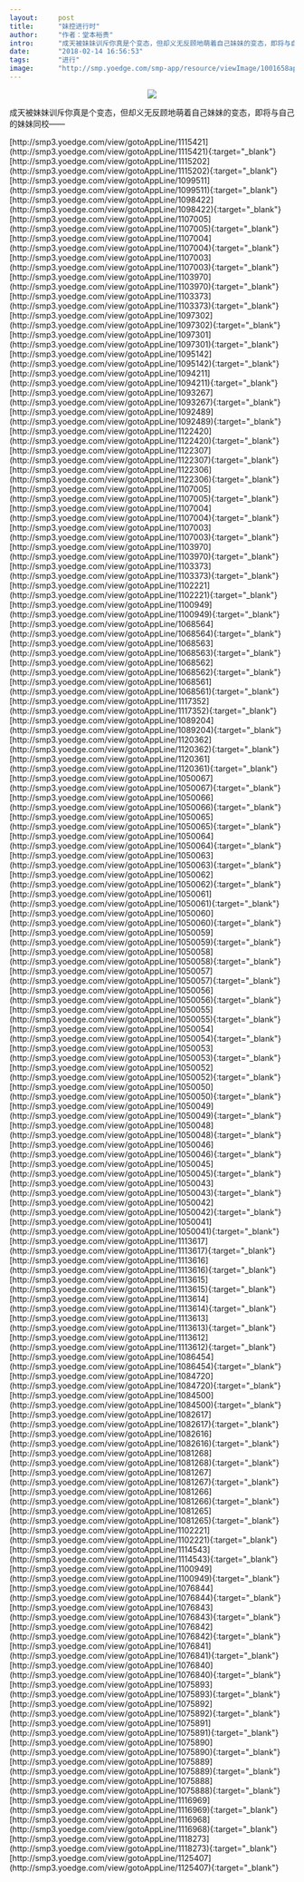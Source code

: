 ```yaml
---
layout:     post
title:      "妹控进行时"
author:     "作者：堂本裕贵"
intro:      "成天被妹妹训斥你真是个变态，但却义无反顾地萌着自己妹妹的变态，即将与自己的妹妹同校——"
date:       "2018-02-14 16:56:53"
tags:       "进行"
image:      "http://smp.yoedge.com/smp-app/resource/viewImage/1001658appline.png"
---
```

<div style="text-align: center">
<p><img src="http://smp.yoedge.com/smp-app/resource/viewImage/1001658appline.png"/></p>
</div>
<p class="post-meta">
<span>成天被妹妹训斥你真是个变态，但却义无反顾地萌着自己妹妹的变态，即将与自己的妹妹同校——</span>
</p>
[http://smp3.yoedge.com/view/gotoAppLine/1115421](http://smp3.yoedge.com/view/gotoAppLine/1115421){:target="_blank"}
[http://smp3.yoedge.com/view/gotoAppLine/1115202](http://smp3.yoedge.com/view/gotoAppLine/1115202){:target="_blank"}
[http://smp3.yoedge.com/view/gotoAppLine/1099511](http://smp3.yoedge.com/view/gotoAppLine/1099511){:target="_blank"}
[http://smp3.yoedge.com/view/gotoAppLine/1098422](http://smp3.yoedge.com/view/gotoAppLine/1098422){:target="_blank"}
[http://smp3.yoedge.com/view/gotoAppLine/1107005](http://smp3.yoedge.com/view/gotoAppLine/1107005){:target="_blank"}
[http://smp3.yoedge.com/view/gotoAppLine/1107004](http://smp3.yoedge.com/view/gotoAppLine/1107004){:target="_blank"}
[http://smp3.yoedge.com/view/gotoAppLine/1107003](http://smp3.yoedge.com/view/gotoAppLine/1107003){:target="_blank"}
[http://smp3.yoedge.com/view/gotoAppLine/1103970](http://smp3.yoedge.com/view/gotoAppLine/1103970){:target="_blank"}
[http://smp3.yoedge.com/view/gotoAppLine/1103373](http://smp3.yoedge.com/view/gotoAppLine/1103373){:target="_blank"}
[http://smp3.yoedge.com/view/gotoAppLine/1097302](http://smp3.yoedge.com/view/gotoAppLine/1097302){:target="_blank"}
[http://smp3.yoedge.com/view/gotoAppLine/1097301](http://smp3.yoedge.com/view/gotoAppLine/1097301){:target="_blank"}
[http://smp3.yoedge.com/view/gotoAppLine/1095142](http://smp3.yoedge.com/view/gotoAppLine/1095142){:target="_blank"}
[http://smp3.yoedge.com/view/gotoAppLine/1094211](http://smp3.yoedge.com/view/gotoAppLine/1094211){:target="_blank"}
[http://smp3.yoedge.com/view/gotoAppLine/1093267](http://smp3.yoedge.com/view/gotoAppLine/1093267){:target="_blank"}
[http://smp3.yoedge.com/view/gotoAppLine/1092489](http://smp3.yoedge.com/view/gotoAppLine/1092489){:target="_blank"}
[http://smp3.yoedge.com/view/gotoAppLine/1122420](http://smp3.yoedge.com/view/gotoAppLine/1122420){:target="_blank"}
[http://smp3.yoedge.com/view/gotoAppLine/1122307](http://smp3.yoedge.com/view/gotoAppLine/1122307){:target="_blank"}
[http://smp3.yoedge.com/view/gotoAppLine/1122306](http://smp3.yoedge.com/view/gotoAppLine/1122306){:target="_blank"}
[http://smp3.yoedge.com/view/gotoAppLine/1107005](http://smp3.yoedge.com/view/gotoAppLine/1107005){:target="_blank"}
[http://smp3.yoedge.com/view/gotoAppLine/1107004](http://smp3.yoedge.com/view/gotoAppLine/1107004){:target="_blank"}
[http://smp3.yoedge.com/view/gotoAppLine/1107003](http://smp3.yoedge.com/view/gotoAppLine/1107003){:target="_blank"}
[http://smp3.yoedge.com/view/gotoAppLine/1103970](http://smp3.yoedge.com/view/gotoAppLine/1103970){:target="_blank"}
[http://smp3.yoedge.com/view/gotoAppLine/1103373](http://smp3.yoedge.com/view/gotoAppLine/1103373){:target="_blank"}
[http://smp3.yoedge.com/view/gotoAppLine/1102221](http://smp3.yoedge.com/view/gotoAppLine/1102221){:target="_blank"}
[http://smp3.yoedge.com/view/gotoAppLine/1100949](http://smp3.yoedge.com/view/gotoAppLine/1100949){:target="_blank"}
[http://smp3.yoedge.com/view/gotoAppLine/1068564](http://smp3.yoedge.com/view/gotoAppLine/1068564){:target="_blank"}
[http://smp3.yoedge.com/view/gotoAppLine/1068563](http://smp3.yoedge.com/view/gotoAppLine/1068563){:target="_blank"}
[http://smp3.yoedge.com/view/gotoAppLine/1068562](http://smp3.yoedge.com/view/gotoAppLine/1068562){:target="_blank"}
[http://smp3.yoedge.com/view/gotoAppLine/1068561](http://smp3.yoedge.com/view/gotoAppLine/1068561){:target="_blank"}
[http://smp3.yoedge.com/view/gotoAppLine/1117352](http://smp3.yoedge.com/view/gotoAppLine/1117352){:target="_blank"}
[http://smp3.yoedge.com/view/gotoAppLine/1089204](http://smp3.yoedge.com/view/gotoAppLine/1089204){:target="_blank"}
[http://smp3.yoedge.com/view/gotoAppLine/1120362](http://smp3.yoedge.com/view/gotoAppLine/1120362){:target="_blank"}
[http://smp3.yoedge.com/view/gotoAppLine/1120361](http://smp3.yoedge.com/view/gotoAppLine/1120361){:target="_blank"}
[http://smp3.yoedge.com/view/gotoAppLine/1050067](http://smp3.yoedge.com/view/gotoAppLine/1050067){:target="_blank"}
[http://smp3.yoedge.com/view/gotoAppLine/1050066](http://smp3.yoedge.com/view/gotoAppLine/1050066){:target="_blank"}
[http://smp3.yoedge.com/view/gotoAppLine/1050065](http://smp3.yoedge.com/view/gotoAppLine/1050065){:target="_blank"}
[http://smp3.yoedge.com/view/gotoAppLine/1050064](http://smp3.yoedge.com/view/gotoAppLine/1050064){:target="_blank"}
[http://smp3.yoedge.com/view/gotoAppLine/1050063](http://smp3.yoedge.com/view/gotoAppLine/1050063){:target="_blank"}
[http://smp3.yoedge.com/view/gotoAppLine/1050062](http://smp3.yoedge.com/view/gotoAppLine/1050062){:target="_blank"}
[http://smp3.yoedge.com/view/gotoAppLine/1050061](http://smp3.yoedge.com/view/gotoAppLine/1050061){:target="_blank"}
[http://smp3.yoedge.com/view/gotoAppLine/1050060](http://smp3.yoedge.com/view/gotoAppLine/1050060){:target="_blank"}
[http://smp3.yoedge.com/view/gotoAppLine/1050059](http://smp3.yoedge.com/view/gotoAppLine/1050059){:target="_blank"}
[http://smp3.yoedge.com/view/gotoAppLine/1050058](http://smp3.yoedge.com/view/gotoAppLine/1050058){:target="_blank"}
[http://smp3.yoedge.com/view/gotoAppLine/1050057](http://smp3.yoedge.com/view/gotoAppLine/1050057){:target="_blank"}
[http://smp3.yoedge.com/view/gotoAppLine/1050056](http://smp3.yoedge.com/view/gotoAppLine/1050056){:target="_blank"}
[http://smp3.yoedge.com/view/gotoAppLine/1050055](http://smp3.yoedge.com/view/gotoAppLine/1050055){:target="_blank"}
[http://smp3.yoedge.com/view/gotoAppLine/1050054](http://smp3.yoedge.com/view/gotoAppLine/1050054){:target="_blank"}
[http://smp3.yoedge.com/view/gotoAppLine/1050053](http://smp3.yoedge.com/view/gotoAppLine/1050053){:target="_blank"}
[http://smp3.yoedge.com/view/gotoAppLine/1050052](http://smp3.yoedge.com/view/gotoAppLine/1050052){:target="_blank"}
[http://smp3.yoedge.com/view/gotoAppLine/1050050](http://smp3.yoedge.com/view/gotoAppLine/1050050){:target="_blank"}
[http://smp3.yoedge.com/view/gotoAppLine/1050049](http://smp3.yoedge.com/view/gotoAppLine/1050049){:target="_blank"}
[http://smp3.yoedge.com/view/gotoAppLine/1050048](http://smp3.yoedge.com/view/gotoAppLine/1050048){:target="_blank"}
[http://smp3.yoedge.com/view/gotoAppLine/1050046](http://smp3.yoedge.com/view/gotoAppLine/1050046){:target="_blank"}
[http://smp3.yoedge.com/view/gotoAppLine/1050045](http://smp3.yoedge.com/view/gotoAppLine/1050045){:target="_blank"}
[http://smp3.yoedge.com/view/gotoAppLine/1050043](http://smp3.yoedge.com/view/gotoAppLine/1050043){:target="_blank"}
[http://smp3.yoedge.com/view/gotoAppLine/1050042](http://smp3.yoedge.com/view/gotoAppLine/1050042){:target="_blank"}
[http://smp3.yoedge.com/view/gotoAppLine/1050041](http://smp3.yoedge.com/view/gotoAppLine/1050041){:target="_blank"}
[http://smp3.yoedge.com/view/gotoAppLine/1113617](http://smp3.yoedge.com/view/gotoAppLine/1113617){:target="_blank"}
[http://smp3.yoedge.com/view/gotoAppLine/1113616](http://smp3.yoedge.com/view/gotoAppLine/1113616){:target="_blank"}
[http://smp3.yoedge.com/view/gotoAppLine/1113615](http://smp3.yoedge.com/view/gotoAppLine/1113615){:target="_blank"}
[http://smp3.yoedge.com/view/gotoAppLine/1113614](http://smp3.yoedge.com/view/gotoAppLine/1113614){:target="_blank"}
[http://smp3.yoedge.com/view/gotoAppLine/1113613](http://smp3.yoedge.com/view/gotoAppLine/1113613){:target="_blank"}
[http://smp3.yoedge.com/view/gotoAppLine/1113612](http://smp3.yoedge.com/view/gotoAppLine/1113612){:target="_blank"}
[http://smp3.yoedge.com/view/gotoAppLine/1086454](http://smp3.yoedge.com/view/gotoAppLine/1086454){:target="_blank"}
[http://smp3.yoedge.com/view/gotoAppLine/1084720](http://smp3.yoedge.com/view/gotoAppLine/1084720){:target="_blank"}
[http://smp3.yoedge.com/view/gotoAppLine/1084500](http://smp3.yoedge.com/view/gotoAppLine/1084500){:target="_blank"}
[http://smp3.yoedge.com/view/gotoAppLine/1082617](http://smp3.yoedge.com/view/gotoAppLine/1082617){:target="_blank"}
[http://smp3.yoedge.com/view/gotoAppLine/1082616](http://smp3.yoedge.com/view/gotoAppLine/1082616){:target="_blank"}
[http://smp3.yoedge.com/view/gotoAppLine/1081268](http://smp3.yoedge.com/view/gotoAppLine/1081268){:target="_blank"}
[http://smp3.yoedge.com/view/gotoAppLine/1081267](http://smp3.yoedge.com/view/gotoAppLine/1081267){:target="_blank"}
[http://smp3.yoedge.com/view/gotoAppLine/1081266](http://smp3.yoedge.com/view/gotoAppLine/1081266){:target="_blank"}
[http://smp3.yoedge.com/view/gotoAppLine/1081265](http://smp3.yoedge.com/view/gotoAppLine/1081265){:target="_blank"}
[http://smp3.yoedge.com/view/gotoAppLine/1102221](http://smp3.yoedge.com/view/gotoAppLine/1102221){:target="_blank"}
[http://smp3.yoedge.com/view/gotoAppLine/1114543](http://smp3.yoedge.com/view/gotoAppLine/1114543){:target="_blank"}
[http://smp3.yoedge.com/view/gotoAppLine/1100949](http://smp3.yoedge.com/view/gotoAppLine/1100949){:target="_blank"}
[http://smp3.yoedge.com/view/gotoAppLine/1076844](http://smp3.yoedge.com/view/gotoAppLine/1076844){:target="_blank"}
[http://smp3.yoedge.com/view/gotoAppLine/1076843](http://smp3.yoedge.com/view/gotoAppLine/1076843){:target="_blank"}
[http://smp3.yoedge.com/view/gotoAppLine/1076842](http://smp3.yoedge.com/view/gotoAppLine/1076842){:target="_blank"}
[http://smp3.yoedge.com/view/gotoAppLine/1076841](http://smp3.yoedge.com/view/gotoAppLine/1076841){:target="_blank"}
[http://smp3.yoedge.com/view/gotoAppLine/1076840](http://smp3.yoedge.com/view/gotoAppLine/1076840){:target="_blank"}
[http://smp3.yoedge.com/view/gotoAppLine/1075893](http://smp3.yoedge.com/view/gotoAppLine/1075893){:target="_blank"}
[http://smp3.yoedge.com/view/gotoAppLine/1075892](http://smp3.yoedge.com/view/gotoAppLine/1075892){:target="_blank"}
[http://smp3.yoedge.com/view/gotoAppLine/1075891](http://smp3.yoedge.com/view/gotoAppLine/1075891){:target="_blank"}
[http://smp3.yoedge.com/view/gotoAppLine/1075890](http://smp3.yoedge.com/view/gotoAppLine/1075890){:target="_blank"}
[http://smp3.yoedge.com/view/gotoAppLine/1075889](http://smp3.yoedge.com/view/gotoAppLine/1075889){:target="_blank"}
[http://smp3.yoedge.com/view/gotoAppLine/1075888](http://smp3.yoedge.com/view/gotoAppLine/1075888){:target="_blank"}
[http://smp3.yoedge.com/view/gotoAppLine/1116969](http://smp3.yoedge.com/view/gotoAppLine/1116969){:target="_blank"}
[http://smp3.yoedge.com/view/gotoAppLine/1116968](http://smp3.yoedge.com/view/gotoAppLine/1116968){:target="_blank"}
[http://smp3.yoedge.com/view/gotoAppLine/1118273](http://smp3.yoedge.com/view/gotoAppLine/1118273){:target="_blank"}
[http://smp3.yoedge.com/view/gotoAppLine/1125407](http://smp3.yoedge.com/view/gotoAppLine/1125407){:target="_blank"}


